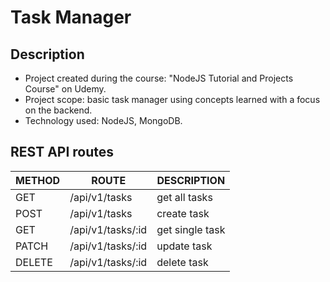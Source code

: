 # Task Manager

## Description

- Project created during the course: "NodeJS Tutorial and Projects Course" on Udemy.
- Project scope: basic task manager using concepts learned with a focus on the backend.
- Technology used: NodeJS, MongoDB.

## REST API routes 

| METHOD | ROUTE             | DESCRIPTION     |
|--------|-------------------|-----------------|
| GET    | /api/v1/tasks     | get all tasks   |
| POST   | /api/v1/tasks     | create task     |
| GET    | /api/v1/tasks/:id | get single task |
| PATCH  | /api/v1/tasks/:id | update task     |
| DELETE | /api/v1/tasks/:id | delete task     |
